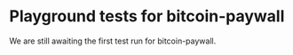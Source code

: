 # Playground tests for bitcoin-paywall
We are still awaiting the first test run for bitcoin-paywall.
